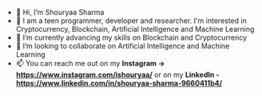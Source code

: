 - 👋 Hi, I’m Shouryaa Sharma
- 👀 I am a teen programmer, developer and researcher. I'm interested in Cryptocurrency, Blockchain, Artificial Intelligence and Machine Learning
- 🌱 I’m currently advancing my skills on Blockchain and Cryptocurrency
- 💞️ I’m looking to collaborate on Artificial Intelligence and Machine Learning
- 📫 You can reach me out on my **Instagram -> https://www.instagram.com/ishouryaa/** or on my **LinkedIn - https://www.linkedin.com/in/shouryaa-sharma-9660411b4/**

<!---
DevShouryaa/DevShouryaa is a ✨ special ✨ repository because its `README.md` (this file) appears on your GitHub profile.
You can click the Preview link to take a look at your changes.
--->
